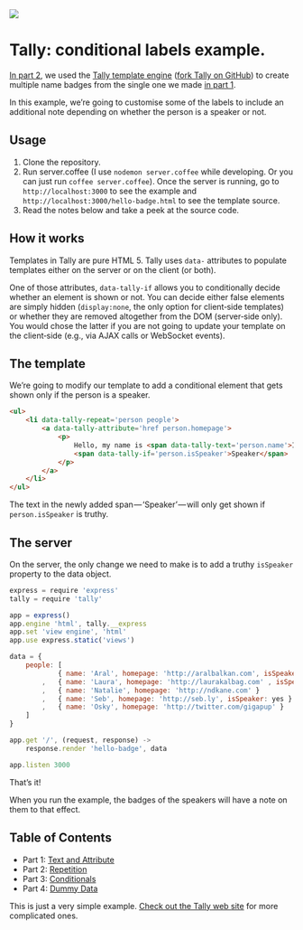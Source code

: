 <img src='http://aralbalkan.com/images/tally-label-conditionals.png'>

Tally: conditional labels example.
===

[In part 2](https://github.com/aral/tally-hello-badge-2-repetition), we used the [Tally template engine](http://tally.jit.su) ([fork Tally on GitHub](https://github.com/aral/tally)) to create multiple name badges from the single one we made [in part 1](https://github.com/aral/tally-hello-badge-1-text-and-attribute).

In this example, we’re going to customise some of the labels to include an additional note depending on whether the person is a speaker or not.

Usage
---

1. Clone the repository.
2. Run server.coffee (I use ```nodemon server.coffee``` while developing. Or you can just run ```coffee server.coffee```). Once the server is running, go to ```http://localhost:3000``` to see the example and ```http://localhost:3000/hello-badge.html``` to see the template source.
3. Read the notes below and take a peek at the source code.

How it works
---

Templates in Tally are pure HTML 5. Tally uses ```data-``` attributes to populate templates either on the server or on the client (or both).

One of those attributes, ```data-tally-if``` allows you to conditionally decide whether an element is shown or not. You can decide either false elements are simply hidden (```display:none```, the only option for client‐side templates) or whether they are removed altogether from the DOM (server‐side only). You would chose the latter if you are not going to update your template on the client‐side (e.g., via AJAX calls or WebSocket events).

The template
---

We’re going to modify our template to add a conditional element that gets shown only if the person is a speaker.

```html
<ul>
	<li data-tally-repeat='person people'>
		<a data-tally-attribute='href person.homepage'>
			<p>
				Hello, my name is <span data-tally-text='person.name'>Inigo Montoya</span>
				<span data-tally-if='person.isSpeaker'>Speaker</span>
			</p>
		</a>
	</li>
</ul>
```

The text in the newly added span&#8202;—&#8202;‘Speaker’&#8202;—&#8202;will only get shown if ```person.isSpeaker``` is truthy.

The server
---

On the server, the only change we need to make is to add a truthy ```isSpeaker``` property to the data object.

```javascript
express = require 'express'
tally = require 'tally'

app = express()
app.engine 'html', tally.__express
app.set 'view engine', 'html'
app.use express.static('views')

data = {
	people: [
			{ name: 'Aral', homepage: 'http://aralbalkan.com', isSpeaker: yes }
		,	{ name: 'Laura', homepage: 'http://laurakalbag.com' , isSpeaker: yes }
		, 	{ name: 'Natalie', homepage: 'http://ndkane.com' }
		, 	{ name: 'Seb', homepage: 'http://seb.ly', isSpeaker: yes }
		,	{ name: 'Osky', homepage: 'http://twitter.com/gigapup' }
	]
}

app.get '/', (request, response) ->
	response.render 'hello-badge', data

app.listen 3000
```

That’s it!

When you run the example, the badges of the speakers will have a note on them to that effect.

Table of Contents
---

* Part 1: [Text and Attribute](https://github.com/aral/tally-hello-badge-1-text-and-attribute)
* Part 2: [Repetition](https://github.com/aral/tally-hello-badge-2-repetition)
* Part 3: [Conditionals](https://github.com/aral/tally-hello-badge-3-conditionals)
* Part 4: [Dummy Data](https://github.com/aral/tally-hello-badge-4-dummy-data)

This is just a very simple example. [Check out the Tally web site](http://tally.jit.su) for more complicated ones.